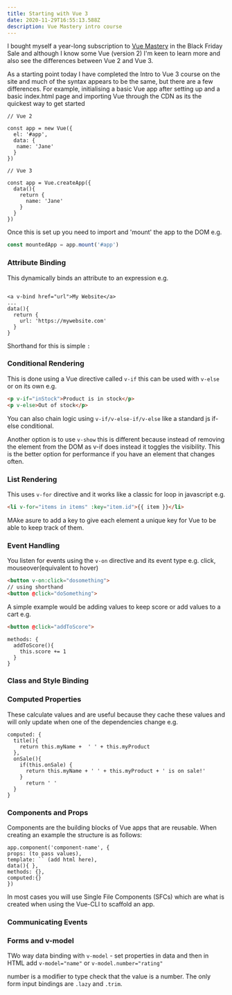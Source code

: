 ```yaml
---
title: Starting with Vue 3
date: 2020-11-29T16:55:13.588Z
description: Vue Mastery intro course
---
```

I bought myself a year-long subscription to [Vue Mastery](https://www.vuemastery.com) in the Black Friday Sale and although I know some Vue (version 2) I'm keen to learn more and also see the differences between Vue 2 and Vue 3. 

As a starting point today I have completed the Intro to Vue 3 course on the site and much of the syntax appears to be the same, but there are a few differences. For example, initialising a basic Vue app after setting up and a basic index.html page and importing Vue through the CDN as its the quickest way to get started

```Vue
// Vue 2

const app = new Vue({
  el: '#app',
  data: {
   name: 'Jane'
  }
})

// Vue 3

const app = Vue.createApp({
  data(){
    return {
      name: 'Jane'
    }
  }
})
```
Once this is set up you need to import and 'mount' the app to the DOM e.g.

```javascript
const mountedApp = app.mount('#app')
```

### Attribute Binding

This dynamically binds an attribute to an expression e.g.

```Vue

<a v-bind href="url">My Website</a>
...
data(){
  return {
    url: 'https://mywebsite.com'
  }
}
```
Shorthand for this is simple `:`

### Conditional Rendering

This is done using a Vue directive called `v-if` this can be used with `v-else` or on its own e.g.

```html
<p v-if="inStock">Product is in stock</p>
<p v-else>Out of stock</p>
```

You can also chain logic using `v-if/v-else-if/v-else` like a standard js if-else conditional.

Another option is to use `v-show` this is different because instead of removing the element from the DOM as v-if does instead it toggles the visibility. This is the better option for performance if you have an element that changes often.

### List Rendering

This uses `v-for` directive and it works like a classic for loop in javascript e.g.

```html
<li v-for="items in items" :key="item.id">{{ item }}</li>
```
MAke asure to add a key to give each element a unique key for Vue to be able to keep track of them.

### Event Handling

You listen for events using the `v-on` directive and its event type e.g. click, mouseover(equivalent to hover)

```html
<button v-on:click="dosomething">
// using shorthand
<button @click="doSomething">
```

A simple example would be adding values to keep score or add values to a cart e.g.

```html
<button @click="addToScore">
```

```Vue
methods: {
  addToScore(){
    this.score += 1
  }
}
```

### Class and Style Binding

### Computed Properties

These calculate values and are useful because they cache these values and will only update when one of the dependencies change e.g.

```vue
computed: {
  title(){
    return this.myName +  ' ' + this.myProduct
  },
  onSale(){
    if(this.onSale) {
      return this.myName + ' ' + this.myProduct + ' is on sale!'
    }
      return ' '
  }
}
```

### Components and Props

Components are the building blocks of Vue apps that are reusable. When creating an example the structure is as follows:

```vue
app.component('component-name', {
props: (to pass values),
template: `` (add html here),
data(){ },
methods: {},
computed:{}
})
```

In most cases you will use Single File Components (SFCs) which are what is created when using the Vue-CLI to scaffold an app.

### Communicating Events


### Forms and v-model

TWo way data binding with `v-model` - set properties in data and then in HTML add `v-model="name"` or `v-model.number="rating"`

number is a modifier to type check that the value is a number. The only form input bindings are `.lazy` and `.trim`.